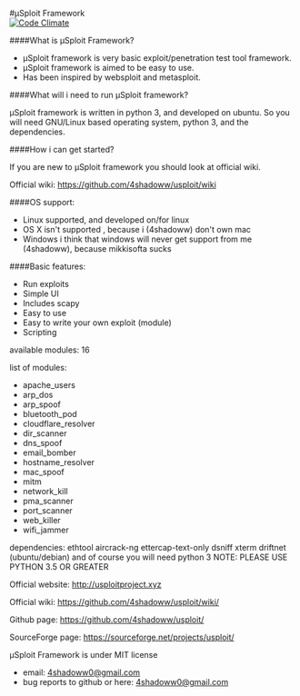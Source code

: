 #µSploit Framework   
[![Code Climate](https://codeclimate.com/github/4shadoww/usploit/badges/gpa.svg)](https://codeclimate.com/github/4shadoww/usploit)


####What is µSploit Framework?

* µSploit framework is very basic exploit/penetration test tool framework.
* µSploit framework is aimed to be easy to use.
* Has been inspired by websploit and metasploit.


####What will i need to run µSploit framework?

µSploit framework is written in python 3, and developed on ubuntu.
So you will need GNU/Linux based operating system, python 3, and the dependencies.

####How i can get started?

If you are new to µSploit framework you should look at official wiki.

Official wiki: https://github.com/4shadoww/usploit/wiki


####OS support:

* Linux       supported, and developed on/for linux
* OS X        isn't supported , because i (4shadoww) don't own mac
* Windows     i think that windows will never get support from me (4shadoww), because mikkisofta sucks

####Basic features:

* Run exploits
* Simple UI
* Includes scapy
* Easy to use
* Easy to write your own exploit (module)
* Scripting

available modules: 16

list of modules:

* apache_users
* arp_dos
* arp_spoof
* bluetooth_pod
* cloudflare_resolver
* dir_scanner
* dns_spoof
* email_bomber
* hostname_resolver
* mac_spoof
* mitm
* network_kill
* pma_scanner
* port_scanner
* web_killer
* wifi_jammer

dependencies: ethtool aircrack-ng ettercap-text-only dsniff xterm driftnet (ubuntu/debian) and of course you will need python 3
NOTE: PLEASE USE PYTHON 3.5 OR GREATER


Official website: http://usploitproject.xyz

Official wiki: https://github.com/4shadoww/usploit/wiki/

Github page: https://github.com/4shadoww/usploit/

SourceForge page: https://sourceforge.net/projects/usploit/


µSploit Framework is under MIT license

* email: 4shadoww0@gmail.com
* bug reports to github or here: 4shadoww0@gmail.com
